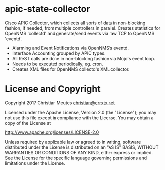 # apic-state-collector

Cisco APIC Collector, which collects all sorts of data in non-blocking fashion, if needed, from multiple controllers in parallel. Creates statistics for OpenNMS 'collectd' and generate/send events via raw TCP to OpenNMS 'eventd'. 

- Alarming and Event Notifications via OpenNMS's eventd.
- Interface Accounting grouped by APIC types.
- All ReST calls are done in non-blocking fashion via Mojo's event loop.
- Needs to be executed periodically, eg. cron.
- Creates XML files for OpenNMS collectd's XML collector.



# License and Copyright

Copyright 2017 Christian Meutes <christian@errxtx.net>


Licensed under the Apache License, Version 2.0 (the "License");
you may not use this file except in compliance with the License.
You may obtain a copy of the License at

  http://www.apache.org/licenses/LICENSE-2.0

Unless required by applicable law or agreed to in writing, software
distributed under the License is distributed on an "AS IS" BASIS,
WITHOUT WARRANTIES OR CONDITIONS OF ANY KIND, either express or implied.
See the License for the specific language governing permissions and
limitations under the License.
